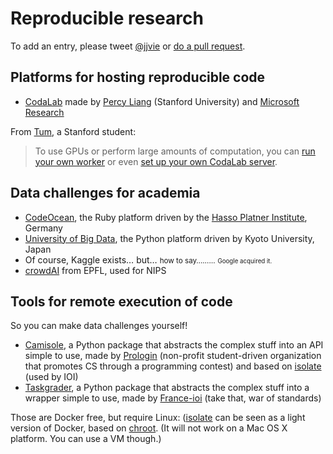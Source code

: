 # Reproducible research

To add an entry, please tweet [@jjvie](https://twitter.com/jjvie) or [do a pull request](https://github.com/jilljenn/las2017).

## Platforms for hosting reproducible code

- [CodaLab](https://worksheets.codalab.org) made by [Percy Liang](https://cs.stanford.edu/~pliang/) (Stanford University) and [Microsoft Research](https://www.microsoft.com/en-us/research/project/codalab/)

From [Tum](http://stanford.edu/~sorathan/), a Stanford student:

> To use GPUs or perform large amounts of computation, you can [run your own worker](https://github.com/codalab/codalab-worksheets/wiki/Execution#running-your-own-worker) or even [set up your own CodaLab server](https://github.com/codalab/codalab-worksheets/wiki/Server-Setup).

<!-- <blockquote class="twitter-tweet" data-lang="fr"><p lang="en" dir="ltr">Talking about reproducible research at <a href="https://twitter.com/hashtag/las17ed?src=hash">#las17ed</a> → the platform built by Stanford University and Microsoft Research: <a href="https://t.co/lAaCfklChD">https://t.co/lAaCfklChD</a></p>&mdash; Jill-Jênn Vie (@jjvie) <a href="https://twitter.com/jjvie/status/855153523528523776">20 avril 2017</a></blockquote> <script async src="//platform.twitter.com/widgets.js" charset="utf-8"></script> -->

## Data challenges for academia

- [CodeOcean](https://github.com/openHPI/codeocean), the Ruby platform driven by the [Hasso Platner Institute](https://en.wikipedia.org/wiki/Hasso_Plattner_Institute), Germany
- [University of Big Data](http://universityofbigdata.net/?lang=en), the Python platform driven by Kyoto University, Japan
- Of course, Kaggle exists… but… <small>how to say………</small> <small><small>Google acquired it.</small></small>
- [crowdAI](https://www.crowdai.org) from EPFL, used for NIPS

## Tools for remote execution of code

So you can make data challenges yourself!

- [Camisole](https://camisole.prologin.org), a Python package that abstracts the complex stuff into an API simple to use, made by [Prologin](https://prologin.org) (non-profit student-driven organization that promotes CS through a programming contest) and based on [isolate](https://github.com/ioi/isolate) (used by IOI)
- [Taskgrader](https://github.com/France-ioi/taskgrader), a Python package that abstracts the complex stuff into a wrapper simple to use, made by [France-ioi](http://www.france-ioi.org) (take that, war of standards)

Those are Docker free, but require Linux: ([isolate](https://github.com/ioi/isolate) can be seen as a light version of Docker, based on [chroot](https://en.wikipedia.org/wiki/Chroot). (It will not work on a Mac OS X platform. You can use a VM though.)
